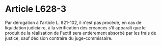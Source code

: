 # Article L628-3

Par dérogation à l'article L. 621-102, il n'est pas procédé, en cas de liquidation judiciaire, à la vérification des créances s'il apparaît que le produit de la réalisation de l'actif sera entièrement absorbé par les frais de justice, sauf décision contraire du juge-commissaire.